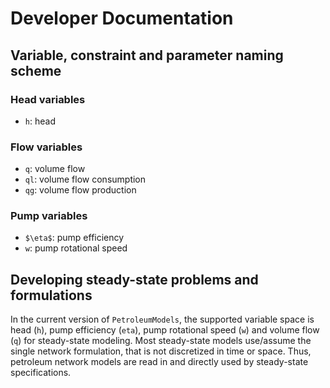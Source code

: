 # Developer Documentation

## Variable, constraint and parameter naming scheme

### Head variables

- `h`: head

### Flow variables

- `q`: volume flow
- `ql`: volume flow consumption
- `qg`: volume flow production

### Pump variables

- `$\eta$`: pump efficiency
- `w`: pump rotational speed

## Developing steady-state problems and formulations

In the current version of `PetroleumModels`, the supported variable space is head (`h`), pump efficiency (`eta`), pump rotational speed (`w`) and volume flow (`q`) for steady-state modeling. Most steady-state models use/assume the single network formulation, that is not discretized in time or space. Thus, petroleum network models are read in and directly used by steady-state specifications.
